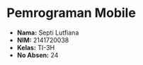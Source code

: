 # Pemrograman Mobile 

- **Nama:** Septi Lutfiana
- **NIM:** 2141720038
- **Kelas:** TI-3H
- **No Absen:** 24